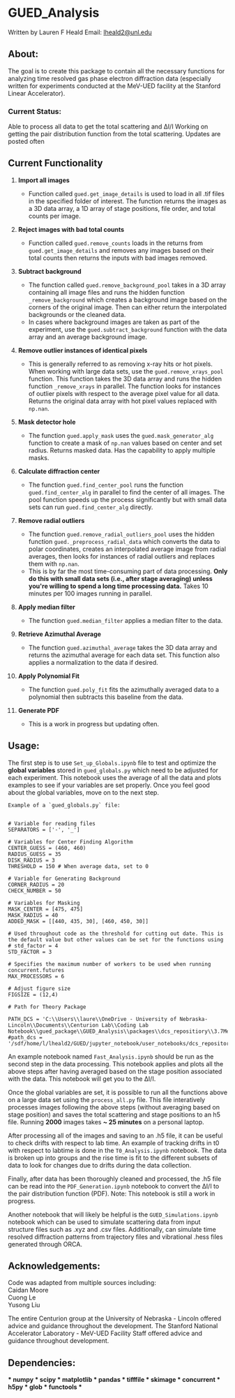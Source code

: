 # GUED_Analysis

Written by Lauren F Heald 
Email: lheald2@unl.edu

## About:
The goal is to create this package to contain all the necessary functions for analyzing time resolved gas phase electron diffraction data (especially written for 
experiments conducted at the MeV-UED facility at the Stanford Linear Accelerator).

### Current Status:
  Able to process all data to get the total scattering and ΔI/I
  Working on getting the pair distribution function from the total scattering. Updates are posted often

## Current Functionality

1. __Import all images__
    * Function called `gued.get_image_details` is used to load in all .tif files in the specified folder of interest. The function returns the images as a 3D data array, a 1D array of stage positions, file order, and total counts per image.

2. __Reject images with bad total counts__
    * Function called `gued.remove_counts` loads in the returns from `gued.get_image_details` and removes any images based on their total counts then returns the inputs with bad images removed.

3. __Subtract background__
    * The function called `gued.remove_background_pool` takes in a 3D array containing all image files and runs the hidden function `_remove_background` which creates a background image based on the corners of the original image. Then can either return the interpolated backgrounds or the cleaned data.
    * In cases where background images are taken as part of the experiment, use the `gued.subtract_background` function with the data array and an average background image.

4. __Remove outlier instances of identical pixels__
    * This is generally referred to as removing x-ray hits or hot pixels. When working with large data sets, use the `gued.remove_xrays_pool` function. This function takes the 3D data array and runs the hidden function `_remove_xrays` in parallel. The function looks for instances of outlier pixels with respect to the average pixel value for all data. Returns the original data array with hot pixel values replaced with `np.nan`.

5. __Mask detector hole__
    * The function `gued.apply_mask` uses the `gued.mask_generator_alg` function to create a mask of `np.nan` values based on center and set radius. Returns masked data. Has the capability to apply multiple masks.

6. __Calculate diffraction center__
    * The function `gued.find_center_pool` runs the function `gued.find_center_alg` in parallel to find the center of all images. The pool function speeds up the process significantly but with small data sets can run `gued.find_center_alg` directly.

7. __Remove radial outliers__
    * The function `gued.remove_radial_outliers_pool` uses the hidden function `gued._preprocess_radial_data` which converts the data to polar coordinates, creates an interpolated average image from radial averages, then looks for instances of radial outliers and replaces them with `np.nan`.
    * This is by far the most time-consuming part of data processing. __Only do this with small data sets (i.e., after stage averaging) unless you're willing to spend a long time processing data.__ Takes 10 minutes per 100 images running in parallel.

8. __Apply median filter__
    * The function `gued.median_filter` applies a median filter to the data.

9. __Retrieve Azimuthal Average__
    * The function `gued.azimuthal_average` takes the 3D data array and returns the azimuthal average for each data set. This function also applies
    a normalization to the data if desired.
   
10. __Apply Polynomial Fit__
    * The function `gued.poly_fit` fits the azimuthally averaged data to a polynomial then subtracts this baseline from the data.

13. __Generate PDF__
    * This is a work in progress but updating often. 
   

## Usage: 

The first step is to use `Set_up_Globals.ipynb` file to test and optimize the __global variables__ stored in `gued_globals.py` which need to be adjusted for each experiment. This notebook uses the average of all the data and plots examples to see if your variables are set properly. Once you feel good about the global variables, move on to the next step.  

    Example of a `gued_globals.py` file:
```### Global Variables for s1 data set

# Variable for reading files
SEPARATORS = ['-', '_']

# Variables for Center Finding Algorithm
CENTER_GUESS = (460, 460)
RADIUS_GUESS = 35
DISK_RADIUS = 3
THRESHOLD = 150 # When average data, set to 0

# Variable for Generating Background
CORNER_RADIUS = 20
CHECK_NUMBER = 50

# Variables for Masking
MASK_CENTER = [475, 475]
MASK_RADIUS = 40
ADDED_MASK = [[440, 435, 30], [460, 450, 30]]

# Used throughout code as the threshold for cutting out date. This is the default value but other values can be set for the functions using
# std_factor = 4
STD_FACTOR = 3

# Specifies the maximum number of workers to be used when running concurrent.futures
MAX_PROCESSORS = 6

# Adjust figure size 
FIGSIZE = (12,4)

# Path for Theory Package

PATH_DCS = 'C:\\Users\\laure\\OneDrive - University of Nebraska-Lincoln\\Documents\\Centurion Lab\\Coding Lab Notebook\\gued_package\\GUED_Analysis\\packages\\dcs_repositiory\\3.7MeV\\'
#path_dcs = '/sdf/home/l/lheald2/GUED/jupyter_notebook/user_notebooks/dcs_repository/3.7MeV/'
```

An example notebook named `Fast_Analysis.ipynb` should be run as the second step in the data processing. This notebook applies and plots all the above steps after having averaged based on the stage position associated with the data. This notebook will get you to the ΔI/I. 

Once the global variables are set, it is possible to run all the functions above on a large data set using the `process_all.py` file. This file interatively processes images following the above steps (without averaging based on stage position) and saves the total scattering and stage positions to an h5 file. Running __2000__ images takes __~ 25 minutes__ on a personal laptop. 

After processing all of the images and saving to an .h5 file, it can be useful to check drifts with respect to lab time. An example of tracking drifts in t0 with respect to labtime is done in the `T0_Analysis.ipynb` notebook. The data is broken up into groups and the rise time is fit to the different subsets of data to look for changes due to drifts during the data collection.

Finally, after data has been thoroughly cleaned and processed, the .h5 file can be read into the `PDF_Generation.ipynb` notebook to convert the ΔI/I to the pair distribution function (PDF). Note: This notebook is still a work in progress.

Another notebook that will likely be helpful is the `GUED_Simulations.ipynb` notebook which can be used to simulate scattering data from input structure files such as .xyz and .csv files. Additionally, can simulate time resolved diffraction patterns from trajectory files and vibrational .hess files generated through ORCA. 


## Acknowledgements: 
Code was adapted from multiple sources including:  
Caidan Moore  
Cuong Le  
Yusong Liu  

The entire Centurion group at the University of Nebraska - Lincoln offered advice and guidance throughout the development. 
The Stanford National Accelerator Laboratory - MeV-UED Facility Staff offered advice and guidance throughout development.

## Dependencies:

__* numpy  *  scipy  *  matplotlib  *  pandas  *  tifffile  *  skimage  *  concurrent  *  h5py  *  glob  *  functools *__  

